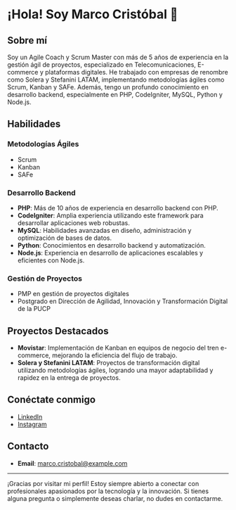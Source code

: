# ¡Hola! Soy Marco Cristóbal 👋

## Sobre mí

Soy un Agile Coach y Scrum Master con más de 5 años de experiencia en la gestión ágil de proyectos, especializado en Telecomunicaciones, E-commerce y plataformas digitales. He trabajado con empresas de renombre como Solera y Stefanini LATAM, implementando metodologías ágiles como Scrum, Kanban y SAFe. Además, tengo un profundo conocimiento en desarrollo backend, especialmente en PHP, CodeIgniter, MySQL, Python y Node.js.

## Habilidades

### Metodologías Ágiles
- Scrum
- Kanban
- SAFe

### Desarrollo Backend
- **PHP**: Más de 10 años de experiencia en desarrollo backend con PHP.
- **CodeIgniter**: Amplia experiencia utilizando este framework para desarrollar aplicaciones web robustas.
- **MySQL**: Habilidades avanzadas en diseño, administración y optimización de bases de datos.
- **Python**: Conocimientos en desarrollo backend y automatización.
- **Node.js**: Experiencia en desarrollo de aplicaciones escalables y eficientes con Node.js.

### Gestión de Proyectos
- PMP en gestión de proyectos digitales
- Postgrado en Dirección de Agilidad, Innovación y Transformación Digital de la PUCP

## Proyectos Destacados

- **Movistar**: Implementación de Kanban en equipos de negocio del tren e-commerce, mejorando la eficiencia del flujo de trabajo.
- **Solera y Stefanini LATAM**: Proyectos de transformación digital utilizando metodologías ágiles, logrando una mayor adaptabilidad y rapidez en la entrega de proyectos.

## Conéctate conmigo

- [LinkedIn](https://www.linkedin.com/in/marcocristobal)
- [Instagram](https://www.instagram.com/marcocristobal)

## Contacto

- **Email**: marco.cristobal@example.com

---

¡Gracias por visitar mi perfil! Estoy siempre abierto a conectar con profesionales apasionados por la tecnología y la innovación. Si tienes alguna pregunta o simplemente deseas charlar, no dudes en contactarme.

